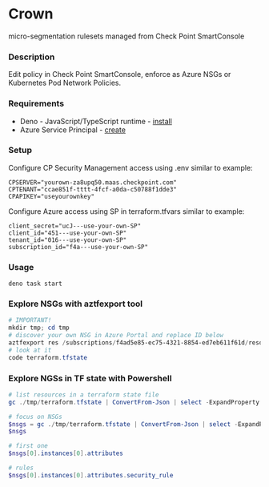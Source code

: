 # Crown

micro-segmentation rulesets managed from Check Point SmartConsole

### Description

Edit policy in Check Point SmartConsole, enforce as Azure NSGs or Kubernetes Pod
Network Policies.

### Requirements

- Deno - JavaScript/TypeScript runtime -
  [install](https://docs.deno.com/runtime/manual/getting_started/installation)
- Azure Service Principal -
  [create](https://gist.github.com/mkol5222/2e48e283c96fd6958583b4c828e09624)

### Setup

Configure CP Security Management access using .env similar to example:

```shell
CPSERVER="yourown-za8upq50.maas.checkpoint.com"
CPTENANT="ccae851f-tttt-4fcf-a0da-c50788f1dde3"
CPAPIKEY="useyourownkey"
```

Configure Azure access using SP in terraform.tfvars similar to example:

```shell
client_secret="ucJ---use-your-own-SP"
client_id="451---use-your-own-SP"
tenant_id="016---use-your-own-SP"
subscription_id="f4a---use-your-own-SP"
```

### Usage

```shell
deno task start
```

### Explore NSGs with aztfexport tool

```powershell
# IMPORTANT!
mkdir tmp; cd tmp
# discover your own NSG in Azure Portal and replace ID below
aztfexport res /subscriptions/f4ad5e85-ec75-4321-8854-ed7eb611f61d/resourceGroups/rg-test-nsg101/providers/Microsoft.Network/networkSecurityGroups/Default
# look at it
code terraform.tfstate
```

### Explore NGSs in TF state with Powershell

```powershell
# list resources in a terraform state file
gc ./tmp/terraform.tfstate | ConvertFrom-Json | select -ExpandProperty resources

# focus on NSGs
$nsgs = gc ./tmp/terraform.tfstate | ConvertFrom-Json | select -ExpandProperty resources | where {$_.type -eq "azurerm_network_security_group"}
$nsgs

# first one
$nsgs[0].instances[0].attributes

# rules
$nsgs[0].instances[0].attributes.security_rule
```
